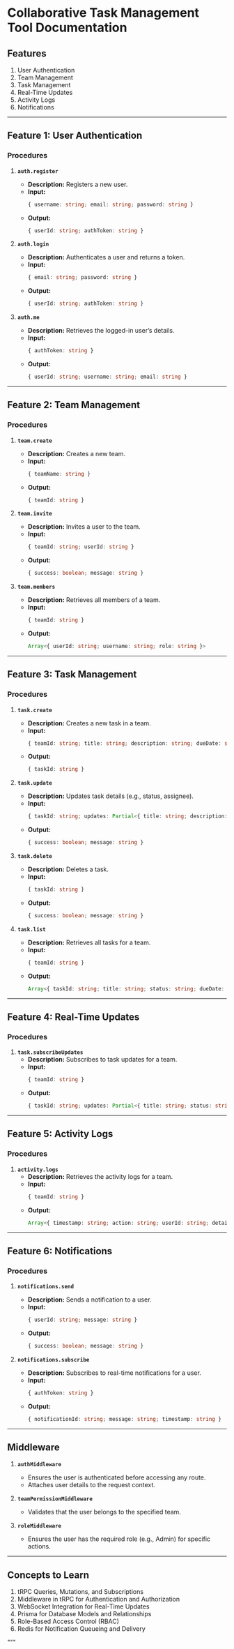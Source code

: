 # Collaborative Task Management Tool Documentation

## Features

1. User Authentication
2. Team Management
3. Task Management
4. Real-Time Updates
5. Activity Logs
6. Notifications

---

## Feature 1: User Authentication

### Procedures

1. **`auth.register`**  
   - **Description:** Registers a new user.  
   - **Input:**  
     ```ts
     { username: string; email: string; password: string }
     ```
   - **Output:**  
     ```ts
     { userId: string; authToken: string }
     ```

2. **`auth.login`**  
   - **Description:** Authenticates a user and returns a token.  
   - **Input:**  
     ```ts
     { email: string; password: string }
     ```
   - **Output:**  
     ```ts
     { userId: string; authToken: string }
     ```

3. **`auth.me`**  
   - **Description:** Retrieves the logged-in user’s details.  
   - **Input:**  
     ```ts
     { authToken: string }
     ```
   - **Output:**  
     ```ts
     { userId: string; username: string; email: string }
     ```

---

## Feature 2: Team Management

### Procedures

1. **`team.create`**  
   - **Description:** Creates a new team.  
   - **Input:**  
     ```ts
     { teamName: string }
     ```
   - **Output:**  
     ```ts
     { teamId: string }
     ```

2. **`team.invite`**  
   - **Description:** Invites a user to the team.  
   - **Input:**  
     ```ts
     { teamId: string; userId: string }
     ```
   - **Output:**  
     ```ts
     { success: boolean; message: string }
     ```

3. **`team.members`**  
   - **Description:** Retrieves all members of a team.  
   - **Input:**  
     ```ts
     { teamId: string }
     ```
   - **Output:**  
     ```ts
     Array<{ userId: string; username: string; role: string }>
     ```

---

## Feature 3: Task Management

### Procedures

1. **`task.create`**  
   - **Description:** Creates a new task in a team.  
   - **Input:**  
     ```ts
     { teamId: string; title: string; description: string; dueDate: string; assigneeId?: string }
     ```
   - **Output:**  
     ```ts
     { taskId: string }
     ```

2. **`task.update`**  
   - **Description:** Updates task details (e.g., status, assignee).  
   - **Input:**  
     ```ts
     { taskId: string; updates: Partial<{ title: string; description: string; status: string; assigneeId: string }> }
     ```
   - **Output:**  
     ```ts
     { success: boolean; message: string }
     ```

3. **`task.delete`**  
   - **Description:** Deletes a task.  
   - **Input:**  
     ```ts
     { taskId: string }
     ```
   - **Output:**  
     ```ts
     { success: boolean; message: string }
     ```

4. **`task.list`**  
   - **Description:** Retrieves all tasks for a team.  
   - **Input:**  
     ```ts
     { teamId: string }
     ```
   - **Output:**  
     ```ts
     Array<{ taskId: string; title: string; status: string; dueDate: string; assigneeId?: string }>
     ```

---

## Feature 4: Real-Time Updates

### Procedures

1. **`task.subscribeUpdates`**  
   - **Description:** Subscribes to task updates for a team.  
   - **Input:**  
     ```ts
     { teamId: string }
     ```
   - **Output:**  
     ```ts
     { taskId: string; updates: Partial<{ title: string; status: string; assigneeId: string }> }
     ```

---

## Feature 5: Activity Logs

### Procedures

1. **`activity.logs`**  
   - **Description:** Retrieves the activity logs for a team.  
   - **Input:**  
     ```ts
     { teamId: string }
     ```
   - **Output:**  
     ```ts
     Array<{ timestamp: string; action: string; userId: string; details: string }>
     ```

---

## Feature 6: Notifications

### Procedures

1. **`notifications.send`**  
   - **Description:** Sends a notification to a user.  
   - **Input:**  
     ```ts
     { userId: string; message: string }
     ```
   - **Output:**  
     ```ts
     { success: boolean; message: string }
     ```

2. **`notifications.subscribe`**  
   - **Description:** Subscribes to real-time notifications for a user.  
   - **Input:**  
     ```ts
     { authToken: string }
     ```
   - **Output:**  
     ```ts
     { notificationId: string; message: string; timestamp: string }
     ```

---

## Middleware

1. **`authMiddleware`**  
   - Ensures the user is authenticated before accessing any route.  
   - Attaches user details to the request context.

2. **`teamPermissionMiddleware`**  
   - Validates that the user belongs to the specified team.

3. **`roleMiddleware`**  
   - Ensures the user has the required role (e.g., Admin) for specific actions.

---

## Concepts to Learn

1. tRPC Queries, Mutations, and Subscriptions
2. Middleware in tRPC for Authentication and Authorization
3. WebSocket Integration for Real-Time Updates
4. Prisma for Database Models and Relationships
5. Role-Based Access Control (RBAC)
6. Redis for Notification Queueing and Delivery

"""

